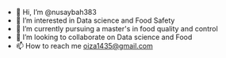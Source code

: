 - 👋 Hi, I’m @nusaybah383
- 👀 I’m interested in Data science and Food Safety
- 🌱 I’m currently pursuing a master's in food quality and control
- 💞️ I’m looking to collaborate on Data science and Food 
- 📫 How to reach me oiza1435@gmail.com

<!---
nusaybah383/nusaybah383 is a ✨ special ✨ repository because its `README.md` (this file) appears on your GitHub profile.
You can click the Preview link to take a look at your changes.
--->
